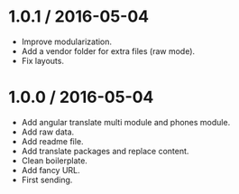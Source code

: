 
1.0.1 / 2016-05-04
==================

  * Improve modularization.
  * Add a vendor folder for extra files (raw mode).
  * Fix layouts.

1.0.0 / 2016-05-04
==================

  * Add angular translate multi module and phones module.
  * Add raw data.
  * Add readme file.
  * Add translate packages and replace content.
  * Clean boilerplate.
  * Add fancy URL.
  * First sending.
